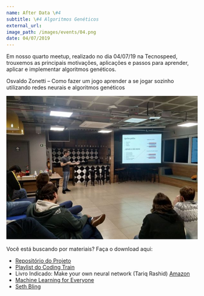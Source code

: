 ```yaml
---
name: After Data \#4
subtitle: \#4 Algoritmos Genéticos
external_url:
image_path: /images/events/04.png
date: 04/07/2019
---
```


Em nosso quarto meetup, realizado no dia 04/07/19 na Tecnospeed, trouxemos as principais motivações, aplicações e passos para aprender, aplicar e implementar algoritmos genéticos.

Osvaldo Zonetti – Como fazer um jogo aprender a se jogar sozinho utilizando redes neurais e algoritmos genéticos

![Osvaldo](/images/events/afterdata-04-algoritmos.jpeg)

Você está buscando por materiais? Faça o download aqui:
- [Repositório do Projeto](https://github.com/zonetti/snake-neural-network)
- [Playlist do Coding Train](https://www.youtube.com/playlist?list=PLRqwX-V7Uu6aCibgK1PTWWu9by6XFdCfh)
- Livro Indicado: Make your own neural network (Tariq Rashid) [Amazon](https://www.amazon.com/Make-Your-Own-Neural-Network/dp/1530826608)
- [Machine Learning for Everyone](https://vas3k.com/blog/machine_learning/)
- [Seth Bling](https://www.youtube.com/user/sethbling/videos?view=0&sort=dd&flow=grid)
